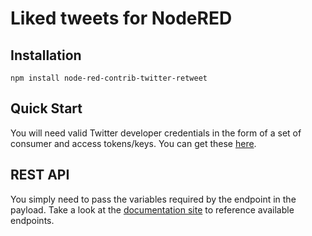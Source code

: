 # Liked tweets for NodeRED

## Installation

`npm install node-red-contrib-twitter-retweet`

## Quick Start

You will need valid Twitter developer credentials in the form of a set of consumer and access tokens/keys.  You can get these [here](https://apps.twitter.com/).

## REST API

You simply need to pass the variables required by the endpoint in the payload.  Take a look at the [documentation site](https://dev.twitter.com/rest/public) to reference available endpoints.

